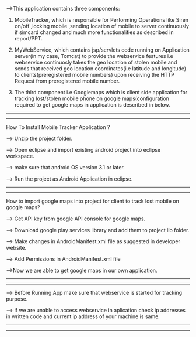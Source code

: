 
-->This application contains three components:

1. MobileTracker, which is responsible for Performing Operations like Siren on/off ,locking mobile ,sending location of mobile to server continuously if simcard changed and much more functionalities as described in report/PPT.

2. MyWebService, which contains jsp/servlets code running on Application server(in my case, Tomcat) to provide the webservice features i.e webservice continuosly takes the geo location of stolen mobile and sends that received geo location coordinates(i.e latitude and longitude) to clients(preregistered mobile numbers) upon receiving the HTTP Request from preregistered mobile number.

3. The third component i.e   Googlemaps which is client side application for tracking lost/stolen mobile phone on google maps(configuration required to get google maps in application is described in below.

-------------------------------------------------------------------------
-------------------------------------------------------------------------
 

How To Install Mobile Tracker Application ?

--> Unzip the project folder.

--> Open eclipse and import existing android project into eclipse workspace.

--> make sure that android OS version 3.1 or later.

--> Run the project as Android Application in eclipse.

-----------------------------------------------------------------------------
-----------------------------------------------------------------------------

How to import google maps into project for client to track lost mobile on google maps?

--> Get API key from google API console for google maps.

--> Download google play services library and add them to project lib folder.

--> Make changes in AndroidManifest.xml file as suggested in developer website.

--> Add Permissions in AndroidManifest.xml file

-->Now we are able to get google maps in our own application.

-------------------------------------------------------------------------------
-------------------------------------------------------------------------------

--> Before Running App make sure that webservice is started for tracking purpose.

--> if we are unable to access webservice in aplication check ip addresses in written code and current ip address of your machine is same.

-------------------------------------------------------------------------------
-------------------------------------------------------------------------------




